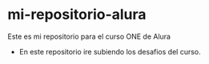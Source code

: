 # mi-repositorio-alura
Este es mi repositorio para el curso ONE de Alura
- En este repositorio ire subiendo los desafios del curso.
